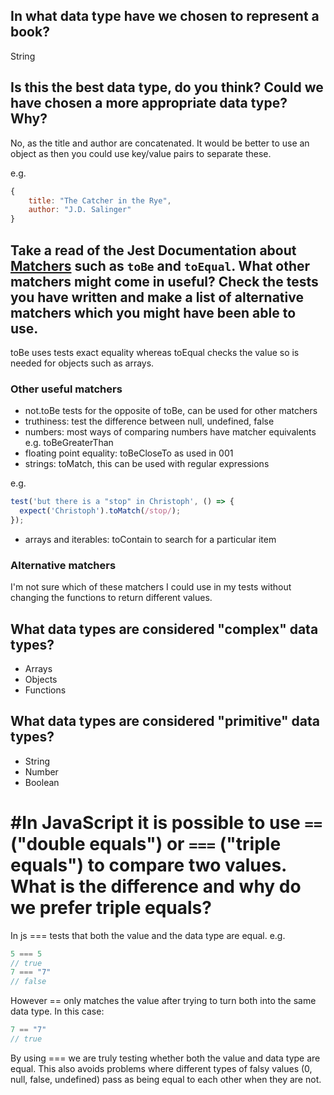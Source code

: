 ## In what data type have we chosen to represent a book?

String

## Is this the best data type, do you think? Could we have chosen a more appropriate data type? Why?

No, as the title and author are concatenated.
It would be better to use an object as then you could use key/value pairs to separate these.

e.g.
```js
{
    title: "The Catcher in the Rye",
    author: "J.D. Salinger"
}
```

## Take a read of the Jest Documentation about [Matchers](https://jestjs.io/docs/en/using-matchers) such as `toBe` and `toEqual`. What other matchers might come in useful? Check the tests you have written and make a list of alternative matchers which you might have been able to use.

toBe uses tests exact equality whereas toEqual checks the value so is needed for objects such as arrays.

### Other useful matchers

- not.toBe tests for the opposite of toBe, can be used for other matchers
- truthiness: test the difference between null, undefined, false
- numbers: most ways of comparing numbers have matcher equivalents e.g. toBeGreaterThan
- floating point equality: toBeCloseTo as used in 001
- strings: toMatch, this can be used with regular expressions 

e.g.
```js
test('but there is a "stop" in Christoph', () => {
  expect('Christoph').toMatch(/stop/);
});
```
- arrays and iterables: toContain to search for a particular item


### Alternative matchers

I'm not sure which of these matchers I could use in my tests without changing the functions to return different values.

## What data types are considered "complex" data types?

- Arrays
- Objects
- Functions

## What data types are considered "primitive" data types?

- String
- Number
- Boolean

# #In JavaScript it is possible to use `==` ("double equals") or `===` ("triple equals") to compare two values. What is the difference and why do we prefer triple equals?

In js === tests that both the value and the data type are equal.
e.g.
```js
5 === 5 
// true
7 === "7"
// false
```

However == only matches the value after trying to turn both into the same data type. 
In this case:
```js
7 == "7"
// true
```

By using === we are truly testing whether both the value and data type are equal.
This also avoids problems where different types of falsy values (0, null, false, undefined) pass as being equal to each other when they are not.